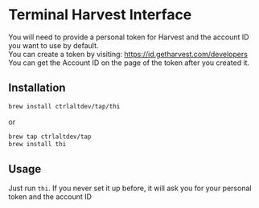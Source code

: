 # Terminal Harvest Interface

You will need to provide a personal token for Harvest and the account ID you want to use by default.  
You can create a token by visiting: https://id.getharvest.com/developers  
You can get the Account ID on the page of the token after you created it.

## Installation

```sh
brew install ctrlaltdev/tap/thi
```
or 
```sh
brew tap ctrlaltdev/tap
brew install thi
```

## Usage

Just run `thi`.
If you never set it up before, it will ask you for your personal token and the account ID
